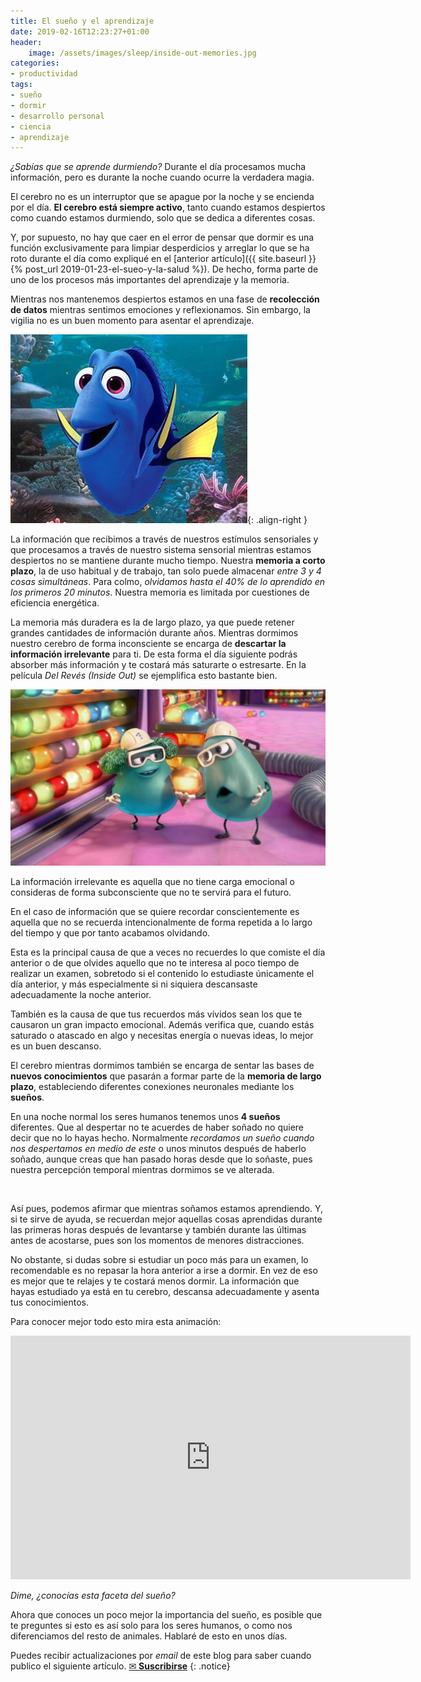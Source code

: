 ```yaml
---
title: El sueño y el aprendizaje
date: 2019-02-16T12:23:27+01:00
header:
    image: /assets/images/sleep/inside-out-memories.jpg
categories:
- productividad
tags:
- sueño
- dormir
- desarrollo personal
- ciencia
- aprendizaje
---
```


*¿Sabías que se aprende durmiendo?* Durante el día procesamos mucha información, pero es durante la noche cuando ocurre la verdadera magia.

El cerebro no es un interruptor que se apague por la noche y se encienda por el día. **El cerebro está siempre activo**, tanto cuando estamos despiertos como cuando estamos durmiendo, solo que se dedica a diferentes cosas.

Y, por supuesto, no hay que caer en el error de pensar que dormir es una función exclusivamente para limpiar desperdicios y arreglar lo que se ha roto durante el día como expliqué en el [anterior artículo]({{ site.baseurl }}{% post_url 2019-01-23-el-sueo-y-la-salud %}). De hecho, forma parte de uno de los procesos más importantes del aprendizaje y la memoria.

Mientras nos mantenemos despiertos estamos en una fase de **recolección de datos** mientras sentimos emociones y reflexionamos. Sin embargo, la vigilia no es un buen momento para asentar el aprendizaje.

![image-right](/assets/images/sleep/dory.jpg){: .align-right }

La información que recibimos a través de nuestros estímulos sensoriales y que procesamos a través de nuestro sistema sensorial mientras estamos despiertos no se mantiene durante mucho tiempo. Nuestra **memoria a corto plazo**, la de uso habitual y de trabajo, tan solo puede almacenar *entre 3 y 4 cosas simultáneas*. Para colmo, *olvidamos hasta el 40% de lo aprendido en los primeros 20 minutos*. Nuestra memoria es limitada por cuestiones de eficiencia energética.

La memoria más duradera es la de largo plazo, ya que puede retener grandes cantidades de información durante años. Mientras dormimos nuestro cerebro de forma inconsciente se encarga de **descartar la información irrelevante** para ti. De esta forma el día siguiente podrás absorber más información y te costará más saturarte o estresarte. En la película *Del Revés (Inside Out)* se ejemplifica esto bastante bien.

<img src="/assets/images/sleep/the-forgetters.jpg">

La información irrelevante es aquella que no tiene carga emocional o consideras de forma subconsciente que no te servirá para el futuro.

En el caso de información que se quiere recordar conscientemente es aquella que no se recuerda intencionalmente de forma repetida a lo largo del tiempo y que por tanto acabamos olvidando.

Esta es la principal causa de que a veces no recuerdes lo que comiste el día anterior o de que olvides aquello que no te interesa al poco tiempo de realizar un examen, sobretodo si el contenido lo estudiaste únicamente el día anterior, y más especialmente si ni siquiera descansaste adecuadamente la noche anterior.

También es la causa de que tus recuerdos más vívidos sean los que te causaron un gran impacto emocional. Además verifica que, cuando estás saturado o atascado en algo y necesitas energía o nuevas ideas, lo mejor es un buen descanso.

El cerebro mientras dormimos también se encarga de sentar las bases de **nuevos conocimientos** que pasarán a formar parte de la **memoria de largo plazo**, estableciendo diferentes conexiones neuronales mediante los **sueños**.

En una noche normal los seres humanos tenemos unos **4 sueños** diferentes. Que al despertar no te acuerdes de haber soñado no quiere decir que no lo hayas hecho. Normalmente *recordamos un sueño cuando nos despertamos en medio de este* o unos minutos después de haberlo soñado, aunque creas que han pasado horas desde que lo soñaste, pues nuestra percepción temporal mientras dormimos se ve alterada.

<figure class="align-center">
  <img src="/assets/images/sleep/sueños.jpg" alt="">
</figure>

Así pues, podemos afirmar que mientras soñamos estamos aprendiendo. Y, si te sirve de ayuda, se recuerdan mejor aquellas cosas aprendidas durante las primeras horas después de levantarse y también durante las últimas antes de acostarse, pues son los momentos de menores distracciones.

No obstante, si dudas sobre si estudiar un poco más para un examen, lo recomendable es no repasar la hora anterior a irse a dormir. En vez de eso es mejor que te relajes y te costará menos dormir. La información que hayas estudiado ya está en tu cerebro, descansa adecuadamente y asenta tus conocimientos.

Para conocer mejor todo esto mira esta animación:

<iframe width="640" height="390" src="https://www.youtube-nocookie.com/embed/gedoSfZvBgE" frameborder="0" allowfullscreen></iframe>

*Dime, ¿conocías esta faceta del sueño?*

Ahora que conoces un poco mejor la importancia del sueño, es posible que te preguntes si esto es así solo para los seres humanos, o como nos diferenciamos del resto de animales. Hablaré de esto en unos días.

Puedes recibir actualizaciones por _email_ de este blog para saber cuando publico el siguiente artículo.
<a href="#" id="subscribe-intro" class="btn center">✉ <b>Suscribirse</b></a>
{: .notice}